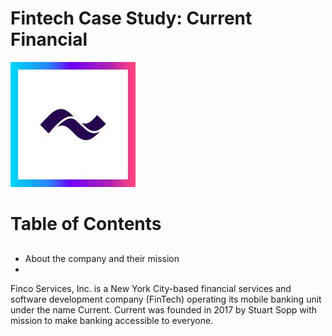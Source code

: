 # Fintech Case Study: Current Financial

![This is Current image](current.jpg)

# Table of Contents
##
* About the company and their mission
* 


Finco Services, Inc. is a New York City-based financial services and software development company (FinTech) operating its mobile banking unit under the name Current.  Current was founded in 2017 by Stuart Sopp with mission to make banking accessible to everyone. 
